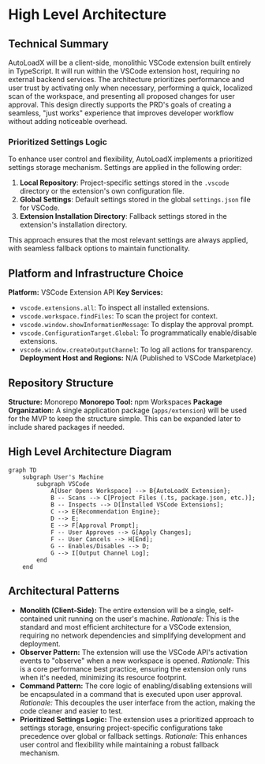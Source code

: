 # High Level Architecture

## Technical Summary

AutoLoadX will be a client-side, monolithic VSCode extension built entirely in TypeScript. It will run within the VSCode
extension host, requiring no external backend services. The architecture prioritizes performance and user trust by
activating only when necessary, performing a quick, localized scan of the workspace, and presenting all proposed changes
for user approval. This design directly supports the PRD's goals of creating a seamless, "just works" experience that
improves developer workflow without adding noticeable overhead.

### Prioritized Settings Logic

To enhance user control and flexibility, AutoLoadX implements a prioritized settings storage mechanism. Settings are
applied in the following order:

1. **Local Repository**: Project-specific settings stored in the `.vscode` directory or the extension's own
   configuration file.
2. **Global Settings**: Default settings stored in the global `settings.json` file for VSCode.
3. **Extension Installation Directory**: Fallback settings stored in the extension's installation directory.

This approach ensures that the most relevant settings are always applied, with seamless fallback options to maintain
functionality.

## Platform and Infrastructure Choice

**Platform:** VSCode Extension API **Key Services:**

- `vscode.extensions.all`: To inspect all installed extensions.
- `vscode.workspace.findFiles`: To scan the project for context.
- `vscode.window.showInformationMessage`: To display the approval prompt.
- `vscode.ConfigurationTarget.Global`: To programmatically enable/disable extensions.
- `vscode.window.createOutputChannel`: To log all actions for transparency. **Deployment Host and Regions:** N/A
  (Published to VSCode Marketplace)

## Repository Structure

**Structure:** Monorepo **Monorepo Tool:** npm Workspaces **Package Organization:** A single application package
(`apps/extension`) will be used for the MVP to keep the structure simple. This can be expanded later to include shared
packages if needed.

## High Level Architecture Diagram

```mermaid
graph TD
    subgraph User's Machine
        subgraph VSCode
            A[User Opens Workspace] --> B{AutoLoadX Extension};
            B -- Scans --> C[Project Files (.ts, package.json, etc.)];
            B -- Inspects --> D[Installed VSCode Extensions];
            C --> E{Recommendation Engine};
            D --> E;
            E --> F[Approval Prompt];
            F -- User Approves --> G[Apply Changes];
            F -- User Cancels --> H[End];
            G -- Enables/Disables --> D;
            G --> I[Output Channel Log];
        end
    end
```

## Architectural Patterns

- **Monolith (Client-Side):** The entire extension will be a single, self-contained unit running on the user's machine.
  _Rationale:_ This is the standard and most efficient architecture for a VSCode extension, requiring no network
  dependencies and simplifying development and deployment.
- **Observer Pattern:** The extension will use the VSCode API's activation events to "observe" when a new workspace is
  opened. _Rationale:_ This is a core performance best practice, ensuring the extension only runs when it's needed,
  minimizing its resource footprint.
- **Command Pattern:** The core logic of enabling/disabling extensions will be encapsulated in a command that is
  executed upon user approval. _Rationale:_ This decouples the user interface from the action, making the code cleaner
  and easier to test.
- **Prioritized Settings Logic:** The extension uses a prioritized approach to settings storage, ensuring
  project-specific configurations take precedence over global or fallback settings. _Rationale:_ This enhances user
  control and flexibility while maintaining a robust fallback mechanism.
